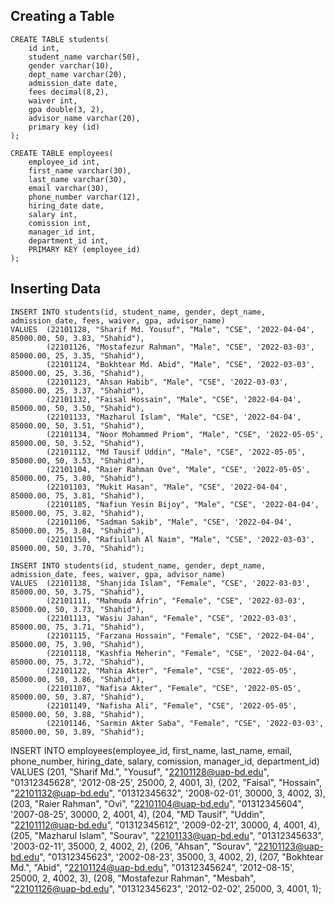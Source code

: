 ## Creating a Table  
```
CREATE TABLE students(
    id int,  
    student_name varchar(50),  
    gender varchar(10),  
    dept_name varchar(20),  
    admission_date date,  
    fees decimal(8,2),  
    waiver int,  
    gpa double(3, 2),  
    advisor_name varchar(20),  
    primary key (id)
);
```

```
CREATE TABLE employees(
    employee_id int,
    first_name varchar(30),
    last_name varchar(30),
    email varchar(30),
    phone_number varchar(12),
    hiring_date date,
    salary int,
    comission int,
    manager_id int,
    department_id int,
    PRIMARY KEY (employee_id)
);
```

## Inserting Data
```
INSERT INTO students(id, student_name, gender, dept_name, admission_date, fees, waiver, gpa, advisor_name)
VALUES  (22101128, "Sharif Md. Yousuf", "Male", "CSE", '2022-04-04', 85000.00, 50, 3.83, "Shahid"),
        (22101126, "Mostafezur Rahman", "Male", "CSE", '2022-03-03', 85000.00, 25, 3.35, "Shahid"),
        (22101124, "Bokhtear Md. Abid", "Male", "CSE", '2022-03-03', 85000.00, 25, 3.36, "Shahid"),
        (22101123, "Ahsan Habib", "Male", "CSE", '2022-03-03', 85000.00, 25, 3.37, "Shahid"),
        (22101132, "Faisal Hossain", "Male", "CSE", '2022-04-04', 85000.00, 50, 3.50, "Shahid"),
        (22101133, "Mazharul Islam", "Male", "CSE", '2022-04-04', 85000.00, 50, 3.51, "Shahid"), 
        (22101134, "Noor Mohammed Priom", "Male", "CSE", '2022-05-05', 85000.00, 50, 3.52, "Shahid"),
        (22101112, "Md Tausif Uddin", "Male", "CSE", '2022-05-05', 85000.00, 50, 3.53, "Shahid"),
        (22101104, "Raier Rahman Ove", "Male", "CSE", '2022-05-05', 85000.00, 75, 3.80, "Shahid"),
        (22101103, "Mukit Hasan", "Male", "CSE", '2022-04-04', 85000.00, 75, 3.81, "Shahid"),
        (22101105, "Nafiun Yesin Bijoy", "Male", "CSE", '2022-04-04', 85000.00, 75, 3.82, "Shahid"),
        (22101106, "Sadman Sakib", "Male", "CSE", '2022-04-04', 85000.00, 75, 3.84, "Shahid"),
        (22101150, "Rafiullah Al Naim", "Male", "CSE", '2022-03-03', 85000.00, 50, 3.70, "Shahid");
```

```
INSERT INTO students(id, student_name, gender, dept_name, admission_date, fees, waiver, gpa, advisor_name)
VALUES	(22101138, "Shanjida Islam", "Female", "CSE", '2022-03-03', 85000.00, 50, 3.75, "Shahid"),
        (22101111, "Mahmuda Afrin", "Female", "CSE", '2022-03-03', 85000.00, 50, 3.73, "Shahid"),
        (22101113, "Wasiu Jahan", "Female", "CSE", '2022-03-03', 85000.00, 75, 3.71, "Shahid"),
        (22101115, "Farzana Hossain", "Female", "CSE", '2022-04-04', 85000.00, 75, 3.90, "Shahid"),
        (22101118, "Kashfia Meherin", "Female", "CSE", '2022-04-04', 85000.00, 75, 3.72, "Shahid"),
        (22101122, "Mahia Akter", "Female", "CSE", '2022-05-05', 85000.00, 50, 3.86, "Shahid"),
        (22101107, "Nafisa Akter", "Female", "CSE", '2022-05-05', 85000.00, 50, 3.87, "Shahid"),
        (22101149, "Nafisha Ali", "Female", "CSE", '2022-05-05', 85000.00, 50, 3.88, "Shahid"),
        (22101146, "Sarmin Akter Saba", "Female", "CSE", '2022-03-03', 85000.00, 50, 3.89, "Shahid");
```

INSERT INTO employees(employee_id, first_name, last_name, email, phone_number, hiring_date, salary, comission, manager_id, department_id)
VALUES (201, "Sharif Md.", "Yousuf", "22101128@uap-bd.edu", "01312345628", '2012-08-25', 25000, 2, 4001, 3),
       (202, "Faisal", "Hossain", "22101132@uap-bd.edu", "01312345632", '2008-02-01', 30000, 3, 4002, 3),
       (203, "Raier Rahman", "Ovi", "22101104@uap-bd.edu", "01312345604", '2007-08-25', 30000, 2, 4001, 4),
       (204, "MD Tausif", "Uddin", "22101112@uap-bd.edu", "01312345612", '2009-02-21', 30000, 4, 4001, 4),
       (205, "Mazharul Islam", "Sourav", "22101133@uap-bd.edu", "01312345633", '2003-02-11', 35000, 2, 4002, 2),
       (206, "Ahsan", "Sourav", "22101123@uap-bd.edu", "01312345623", '2002-08-23', 35000, 3, 4002, 2),
       (207, "Bokhtear Md.", "Abid", "22101124@uap-bd.edu", "01312345624", '2012-08-15', 25000, 2, 4002, 3),
       (208, "Mostafezur Rahman", "Mesbah", "22101126@uap-bd.edu", "01312345623", '2012-02-02', 25000, 3, 4001, 1);  
```